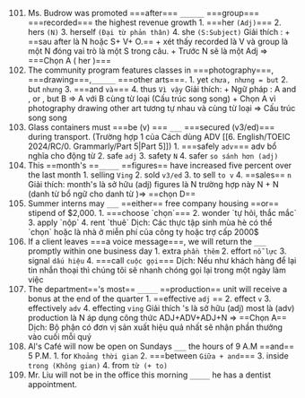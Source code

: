 101. Ms. Budrow was promoted ===after=== `______` ===group=== ===recorded=== the highest revenue growth
	1. ===her `(Adj)`===
	2. hers `(N)`
	3. herself `(Đại từ phản thân)`
	4. she `(S:Subject)`
	Giải thích :
	+ ==sau after là N hoặc S+ V+ O.==
	+ xét thấy recorded là V và group là một N đóng vai trò là một S trong câu. 
	+ Trước N sẽ là một Adj => ===Chọn A ( her )===
102. The community program features classes in ===photography===, ===drawing===,`______` ===other arts===.
	1. yet `chưa, nhưng = but`
	2. but `nhưng`
	3. ===and `và`===
	4. thus `Vì vậy`
	Giải thích:
	+ Ngữ pháp : A and , or , but B => A với B cùng từ loại (Cấu trúc song song)
	+ Chọn A vì photography drawing other art tương tự nhau và cùng từ loại => Cấu trúc song song
103. Glass containers must ===be (v) === `___` ===secured (v3/ed)=== during transport. (Trường hợp 1 của Cách dùng ADV [[6. English/TOEIC 2024/RC/0. Grammarly/Part 5|Part 5]])
	1. ===safely `adv`=== adv bổ nghĩa cho động từ
	2. safe `adj`
	3. safety `N`
	4. safer `so sánh hơn (adj)`
104. This ==month's ==`_____` ==figures== have increased five percent over the last month
	1. selling `Ving`
	2. sold `v3/ed`
	3. to sell `to v`
	4. ==sales== `n`
	Giải thích: month's là sở hữu (adj) figures là N 
	trường hợp này N + N (danh từ bổ ngữ cho danh từ )=> ==chọn D==
105. Summer interns may `___` ==either== free company housing ==or== stipend of $2,000.
	1. ===choose `chọn`===
	2. wonder `tự hỏi, thắc mắc`
	3. apply `nộp`
	4. rent `thuê`
	Dịch:
	Các thực tập sinh mùa hè có thể `chọn` hoặc là nhà ở miễn phí của công ty hoặc trợ cấp 2000$
106. If a client leaves ===a voice message===, we will return the `___` promptly within one business day
	1. extra `phần thêm`
	2. effort `nỗ lực`
	3. signal `dấu hiệu`
	4. ===call `cuộc gọi`===
	Dịch: Nếu như khách hàng để lại tin nhắn thoại thì chúng tôi sẽ nhanh chóng gọi lại trong một ngày làm việc
107. The department=='s most== `_____` ==production== unit will receive a bonus at the end of the quarter
	1. ==effective `adj` ==
	2. effect `v`
	3. effectively `adv`
	4. effecting `ving`
	Giải thích 's là sở hữu (adj) most là (adv) production là N 
	áp dụng công thức ADJ+ADV+ADJ+N => ==Chọn A==
	Dịch: Bộ phận có đơn vị sản xuất hiệu quả nhất sẽ nhận phần thưởng vào cuối mỗi quý
108. Al's Café will now be open on Sundays `___` the hours of 9 A.M ==and== 5 P.M.
	1. for `Khoảng thời gian`
	2. ===between `Giữa + and`===
	3. inside `trong (Không gian)`
	4. from `từ (+ to)`
109. Mr. Liu will not be in the office this morning `_____` he has a dentist appointment.